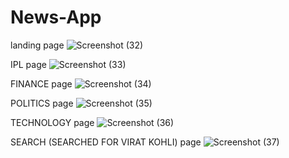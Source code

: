 # News-App
landing page
![Screenshot (32)](https://github.com/apoorv-18/News-App/assets/121438581/27d3590a-9c82-4282-bfed-f596ed07a0ac)

IPL page
![Screenshot (33)](https://github.com/apoorv-18/News-App/assets/121438581/fa2671b9-50fa-4e12-9c28-d5c9dc4c6516)

FINANCE page
![Screenshot (34)](https://github.com/apoorv-18/News-App/assets/121438581/571c8c2c-855b-477e-9bcf-43960960c2dd)

POLITICS page
![Screenshot (35)](https://github.com/apoorv-18/News-App/assets/121438581/71642391-62d5-4f1f-b15b-1afd9c856512)

TECHNOLOGY page
![Screenshot (36)](https://github.com/apoorv-18/News-App/assets/121438581/a2b9dffd-0f33-4243-923b-cec5bea9e73b)

SEARCH (SEARCHED FOR VIRAT KOHLI) page
![Screenshot (37)](https://github.com/apoorv-18/News-App/assets/121438581/4bb6cdde-4a51-43c2-a623-79d37abeea25)
